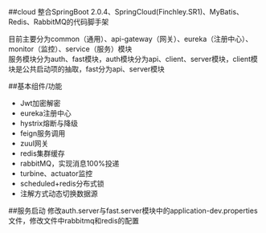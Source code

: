 ##cloud
整合SpringBoot 2.0.4、SpringCloud(Finchley.SR1)、MyBatis、Redis、RabbitMQ的代码脚手架<br>

目前主要分为common（通用）、api-gateway（网关）、eureka（注册中心）、monitor（监控）、service（服务）模块<br>
服务模块分为auth、fast模块，auth模块分为api、client、server模块，client模块是公共启动项的抽取，fast分为api、server模块

##基本组件/功能

* Jwt加密解密
* eureka注册中心
* hystrix熔断与降级
* feign服务调用
* zuul网关
* redis集群缓存
* rabbitMQ，实现消息100%投递
* turbine、actuator监控
* scheduled+redis分布式锁
* 注解方式动态切换数据源

##服务启动
修改auth.server与fast.server模块中的application-dev.properties文件，修改文件中rabbitmq和redis的配置
